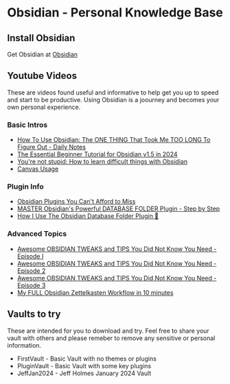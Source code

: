 # Obsidian - Personal Knowledge Base

## Install Obsidian
Get Obsidian at [Obsidian](https://obsidian.md/)

## Youtube Videos

These are videos found useful and informative to help get you up to speed and start to be productive.  Using Obsidian is a joourney and becomes your
own personal experience.

### Basic Intros

- [How To Use Obsidian: The ONE THING That Took Me TOO LONG To Figure Out - Daily Notes](https://www.youtube.com/watch?v=sTSgD4784gM)
- [The Essential Beginner Tutorial for Obsidian v1.5 in 2024](https://www.youtube.com/watch?v=yTIH6FJTSEU)
- [You're not stupid: How to learn difficult things with Obsidian](https://www.youtube.com/watch?v=QXIa0NAycGo)
- [Canvas Usage](https://www.youtube.com/watch?v=HFK3D7zeyTA)


### Plugin Info

- [Obsidian Plugins You Can't Afford to Miss](https://www.youtube.com/watch?v=pr-_PL9yCEk)
- [MASTER Obsidian's Powerful DATABASE FOLDER Plugin - Step by Step](https://www.youtube.com/watch?v=lIuZAik1jPM&t=245s)
- [How I Use The Obsidian Database Folder Plugin 🔌️](https://www.youtube.com/watch?v=OYJgDZomOyo&t=261s)


### Advanced Topics

- [Awesome OBSIDIAN TWEAKS and TIPS You Did Not Know You Need - Episode I](https://www.youtube.com/watch?v=sbQYJlAbXbQ&t=4s)
- [Awesome OBSIDIAN TWEAKS and TIPS You Did Not Know You Need - Episode 2](https://www.youtube.com/watch?v=1pTiou4SyI4&t=12s)
- [Awesome OBSIDIAN TWEAKS and TIPS You Did Not Know You Need - Episode 3](https://www.youtube.com/watch?v=0e0qaK2f-Bc)
- [My FULL Obsidian Zettelkasten Workflow in 10 minutes](https://www.youtube.com/watch?v=GRA_fwbdrtc)



## Vaults to try

These are intended for you to download and try.  Feel free to share your vault with others and please remeber to remove any sensitive or personal information.

- FirstVault - Basic Vault with no themes or plugins 
- PluginVault - Basic Vault with some key plugins
- JeffJan2024 - Jeff Holmes January 2024 Vault
  




